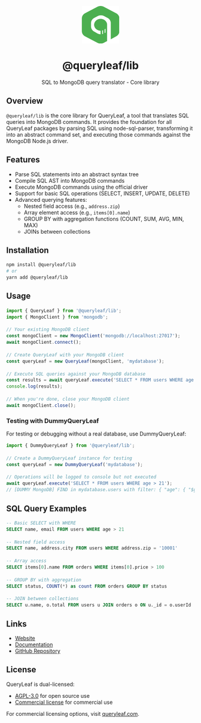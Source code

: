 <p align="center">
  <img src="https://raw.githubusercontent.com/beekeeper-studio/queryleaf/main/logo-transparent-bg-green-shape.png" width="100" height="100" alt="QueryLeaf Logo">
</p>

<h1 align="center">@queryleaf/lib</h1>

<p align="center">SQL to MongoDB query translator - Core library</p>

## Overview

`@queryleaf/lib` is the core library for QueryLeaf, a tool that translates SQL queries into MongoDB commands. It provides the foundation for all QueryLeaf packages by parsing SQL using node-sql-parser, transforming it into an abstract command set, and executing those commands against the MongoDB Node.js driver.

## Features

- Parse SQL statements into an abstract syntax tree
- Compile SQL AST into MongoDB commands
- Execute MongoDB commands using the official driver
- Support for basic SQL operations (SELECT, INSERT, UPDATE, DELETE)
- Advanced querying features:
  - Nested field access (e.g., `address.zip`)
  - Array element access (e.g., `items[0].name`)
  - GROUP BY with aggregation functions (COUNT, SUM, AVG, MIN, MAX)
  - JOINs between collections

## Installation

```bash
npm install @queryleaf/lib
# or
yarn add @queryleaf/lib
```

## Usage

```typescript
import { QueryLeaf } from '@queryleaf/lib';
import { MongoClient } from 'mongodb';

// Your existing MongoDB client
const mongoClient = new MongoClient('mongodb://localhost:27017');
await mongoClient.connect();

// Create QueryLeaf with your MongoDB client
const queryLeaf = new QueryLeaf(mongoClient, 'mydatabase');

// Execute SQL queries against your MongoDB database
const results = await queryLeaf.execute('SELECT * FROM users WHERE age > 21');
console.log(results);

// When you're done, close your MongoDB client
await mongoClient.close();
```

### Testing with DummyQueryLeaf

For testing or debugging without a real database, use DummyQueryLeaf:

```typescript
import { DummyQueryLeaf } from '@queryleaf/lib';

// Create a DummyQueryLeaf instance for testing
const queryLeaf = new DummyQueryLeaf('mydatabase');

// Operations will be logged to console but not executed
await queryLeaf.execute('SELECT * FROM users WHERE age > 21');
// [DUMMY MongoDB] FIND in mydatabase.users with filter: { "age": { "$gt": 21 } }
```

## SQL Query Examples

```sql
-- Basic SELECT with WHERE
SELECT name, email FROM users WHERE age > 21

-- Nested field access
SELECT name, address.city FROM users WHERE address.zip = '10001'

-- Array access
SELECT items[0].name FROM orders WHERE items[0].price > 100

-- GROUP BY with aggregation
SELECT status, COUNT(*) as count FROM orders GROUP BY status

-- JOIN between collections
SELECT u.name, o.total FROM users u JOIN orders o ON u._id = o.userId
```

## Links

- [Website](https://queryleaf.com)
- [Documentation](https://queryleaf.com/docs)
- [GitHub Repository](https://github.com/beekeeper-studio/queryleaf)

## License

QueryLeaf is dual-licensed:

- [AGPL-3.0](https://github.com/beekeeper-studio/queryleaf/blob/main/LICENSE.md) for open source use
- [Commercial license](https://github.com/beekeeper-studio/queryleaf/blob/main/COMMERCIAL_LICENSE.md) for commercial use

For commercial licensing options, visit [queryleaf.com](https://queryleaf.com).